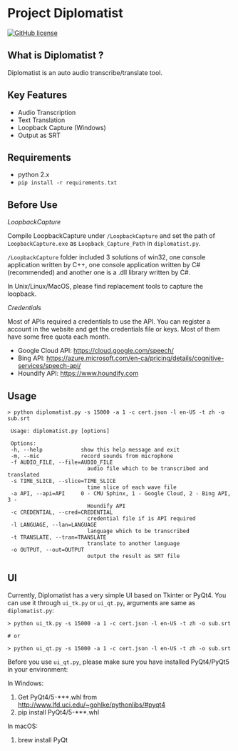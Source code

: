 # Project Diplomatist

[![GitHub license](https://img.shields.io/badge/license-MIT-blue.svg)](https://raw.githubusercontent.com/peitaosu/Diplomatist/master/LICENSE)

## What is Diplomatist ?

Diplomatist is an auto audio transcribe/translate tool.

## Key Features
* Audio Transcription
* Text Translation
* Loopback Capture (Windows)
* Output as SRT

## Requirements
* python 2.x
* ```pip install -r requirements.txt```

## Before Use

*LoopbackCapture*

Compile LoopbackCapture under `/LoopbackCapture` and set the path of `LoopbackCapture.exe` as `Loopback_Capture_Path` in `diplomatist.py`.

`/LoopbackCapture` folder included 3 solutions of win32, one console application written by C++, one console application written by C# (recommended) and another one is a .dll library written by C#.

In Unix/Linux/MacOS, please find replacement tools to capture the loopback.

*Credentials*

Most of APIs required a credentials to use the API. You can register a account in the website and get the credentials file or keys. Most of them have some free quota each month.

* Google Cloud API: https://cloud.google.com/speech/
* Bing API: https://azure.microsoft.com/en-ca/pricing/details/cognitive-services/speech-api/
* Houndify API: https://www.houndify.com

## Usage
   ```
   > python diplomatist.py -s 15000 -a 1 -c cert.json -l en-US -t zh -o sub.srt

    Usage: diplomatist.py [options]

    Options:
    -h, --help            show this help message and exit
    -m, --mic             record sounds from microphone
    -f AUDIO_FILE, --file=AUDIO_FILE
                            audio file which to be transcribed and translated
    -s TIME_SLICE, --slice=TIME_SLICE
                            time slice of each wave file
    -a API, --api=API     0 - CMU Sphinx, 1 - Google Cloud, 2 - Bing API, 3 -
                            Houndify API
    -c CREDENTIAL, --cred=CREDENTIAL
                            credential file if is API required
    -l LANGUAGE, --lan=LANGUAGE
                            language which to be transcribed
    -t TRANSLATE, --tran=TRANSLATE
                            translate to another language
    -o OUTPUT, --out=OUTPUT
                            output the result as SRT file
   ```

## UI

Currently, Diplomatist has a very simple UI based on Tkinter or PyQt4. You can use it through `ui_tk.py` or `ui_qt.py`, arguments are same as `diplomatist.py`:
```
> python ui_tk.py -s 15000 -a 1 -c cert.json -l en-US -t zh -o sub.srt

# or 

> python ui_qt.py -s 15000 -a 1 -c cert.json -l en-US -t zh -o sub.srt
```
Before you use `ui_qt.py`, please make sure you have installed PyQt4/PyQt5 in your environment:

In Windows:
1. Get PyQt4/5-***.whl from http://www.lfd.uci.edu/~gohlke/pythonlibs/#pyqt4
2. pip install PyQt4/5-***.whl

In macOS:
1. brew install PyQt